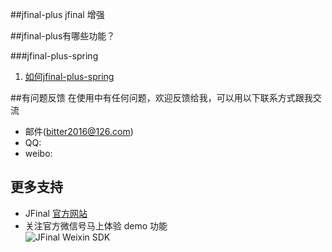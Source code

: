 ##jfinal-plus
jfinal 增强

##jfinal-plus有哪些功能？

###jfinal-plus-spring

1. [如何jfinal-plus-spring](https://git.oschina.net/Bitter/jfinal-plus/blob/master/jfinal-plus-spring/README.md)

##有问题反馈
在使用中有任何问题，欢迎反馈给我，可以用以下联系方式跟我交流

* 邮件(bitter2016@126.com)
* QQ: 
* weibo: 


## 更多支持
- JFinal [官方网站 ](http://www.jfinal.com/) 
- 关注官方微信号马上体验 demo 功能  
![JFinal Weixin SDK](http://static.oschina.net/uploads/space/2015/0211/181947_2431_201137.jpg)
